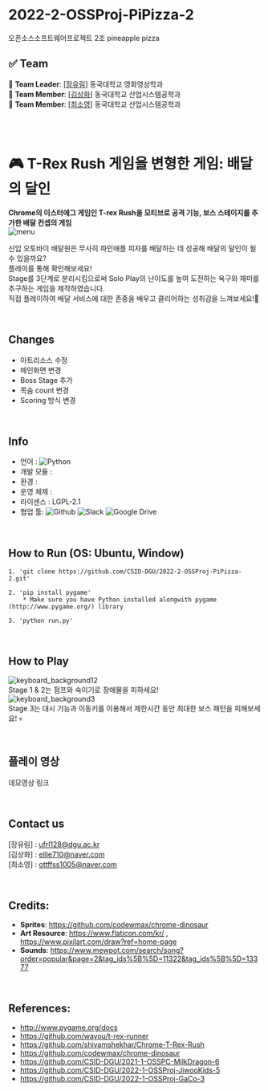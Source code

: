 # 2022-2-OSSProj-PiPizza-2
오픈소스소프트웨어프로젝트 2조 pineapple pizza

## ✅ Team
🔴 **Team Leader**: [[장유림](https://github.com/urimJ)] 동국대학교 영화영상학과 <br>
🔴 **Team Member**: [[김상화](https://github.com/holy0)] 동국대학교 산업시스템공학과 <br>
🔴 **Team Member**: [[최소영](https://github.com/ottffss1005)] 동국대학교 산업시스템공학과

<br><br>

# 🎮 T-Rex Rush 게임을 변형한 게임: 배달의 달인
<b font-size="150">Chrome의 이스터에그 게임인 T-rex Rush을 모티브로 공격 기능, 보스 스테이지를 추가한 배달 컨셉의 게임</b><br>
![menu](https://user-images.githubusercontent.com/96487453/206892786-223d3eb5-ebbb-41e9-bd62-ca53990400cf.png)

신입 오토바이 배달원은 무사히 파인애플 피자를 배달하는 데 성공해 배달의 달인이 될 수 있을까요? <br>
플레이를 통해 확인해보세요!<br>
Stage를 3단계로 분리시킴으로써 Solo Play의 난이도를 높여 도전하는 욕구와 재미를 추구하는 게임을 제작하였습니다.<br>
직접 플레이하여 배달 서비스에 대한 존중을 배우고 클리어하는 성취감을 느껴보세요!🤪

<br>

## Changes
* 아트리소스 수정
* 메인화면 변경
* Boss Stage 추가
* 목숨 count 변경
* Scoring 방식 변경

<br>

## Info
* 언어 : <img alt="Python" src ="https://img.shields.io/badge/-python-skyblue?logo=python"/>
* 개발 모듈 : <img alt="" src ="https://img.shields.io/badge/pygame-2.1.2-lightsalmon">
* 환경 : <img alt="" src ="https://img.shields.io/badge/IDE-VSCode-indianred">
* 운영 체제 : <img alt="" src ="https://img.shields.io/badge/OS-Window|Linux|Ubuntu-coral">
* 라이센스 :  LGPL-2.1
* 협업 툴: <img alt="Github" src ="https://img.shields.io/badge/-github-black?logo=github"/> <img alt ="Slack" src = "https://img.shields.io/badge/-Slack-yellow?logo=slack"> <img alt ="Google Drive" src = "https://img.shields.io/badge/-Google Drive-lightgrey?logo=google drive">

<br>

## How to Run (OS: Ubuntu, Window)
```
1. 'git clone https://github.com/CSID-DGU/2022-2-OSSProj-PiPizza-2.git'

2. 'pip install pygame'
    * Make sure you have Python installed alongwith pygame (http://www.pygame.org/) library

3. 'python run.py'
```

<br>

## How to Play
![keyboard_background12](https://user-images.githubusercontent.com/96487453/206966813-1a1b7135-e7a5-4ea3-959f-82c4b7d1cef3.png) <br>
Stage 1 & 2는 점프와 숙이기로 장애물을 피하세요!<br>
![keyboard_background3](https://user-images.githubusercontent.com/96487453/206966845-03ff614a-d616-4307-a459-57371a3d1130.png) <br>
Stage 3는 대시 기능과 이동키를 이용해서 제한시간 동안 최대한 보스 패턴을 피해보세요! 💀<br>

<br>

## 플레이 영상
데모영상 링크

<br>

## Contact us
[장유림] : ufrl128@dgu.ac.kr <br>
[김상화] : ellie710@naver.com <br>
[최소영] : ottffss1005@naver.com <br>

<br>

## Credits:
- **Sprites**: https://github.com/codewmax/chrome-dinosaur <br>
- **Art Resource**: https://www.flaticon.com/kr/ , https://www.pixilart.com/draw?ref=home-page <br>
- **Sounds**: https://www.mewpot.com/search/song?order=popular&page=2&tag_ids%5B%5D=11322&tag_ids%5B%5D=13377 <br>

<br>

## References:
- http://www.pygame.org/docs
- https://github.com/wayou/t-rex-runner
- https://github.com/shivamshekhar/Chrome-T-Rex-Rush
- https://github.com/codewmax/chrome-dinosaur
- https://github.com/CSID-DGU/2021-1-OSSPC-MilkDragon-6
- https://github.com/CSID-DGU/2022-1-OSSProj-JiwooKids-5
- https://github.com/CSID-DGU/2022-1-OSSProj-GaCo-3
